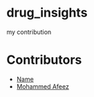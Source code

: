 # drug_insights
my contribution 

# Contributors
- [Name](www.name.com)
- [Mohammed Afeez](https://github.com/NKASG)

